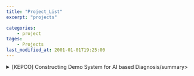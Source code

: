 ```yaml
---
title: "Project_List"
excerpt: "projects"

categories:
    - project
tages:
    - Projects
last_modified_at: 2001-01-01T19:25:00
---
```


<details>
<summary>[KEPCO] Constructing Demo System for AI based Diagnosis/summary>
<div markdown="1">

</div>
</details>
